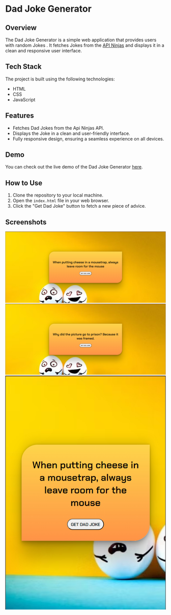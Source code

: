 # Dad Joke Generator

## Overview

The Dad Joke Generator is a simple web application that provides users with random Jokes . It fetches Jokes from the [API Ninjas](https://api-ninjas.com/) and displays it in a clean and responsive user interface.

## Tech Stack

The project is built using the following technologies:

- HTML
- CSS
- JavaScript

## Features

- Fetches Dad Jokes from the Api Ninjas API.
- Displays the Joke in a clean and user-friendly interface.
- Fully responsive design, ensuring a seamless experience on all devices.

## Demo
You can check out the live demo of the Dad Joke Generator [here](https://dad-joke-generator-by-mayur.netlify.app/).

## How to Use

1. Clone the repository to your local machine.
2. Open the `index.html` file in your web browser.
3. Click the "Get Dad Joke" button to fetch a new piece of advice.

## Screenshots

![Preview 1 ](https://github.com/mayurpatil77/Javascript-API-Projects/blob/main/Project%202%20-%20Dad%20Jokes/Assets/Desktop%20Preview%201.jpg?raw=true)
![Preview 2 ](https://github.com/mayurpatil77/Javascript-API-Projects/blob/main/Project%202%20-%20Dad%20Jokes/Assets/Desktop%20Preview%202.jpg?raw=true)
![Preview 3 ( Mobile ) ](https://github.com/mayurpatil77/Javascript-API-Projects/blob/main/Project%202%20-%20Dad%20Jokes/Assets/Mobile%20Preview.jpg?raw=true)

